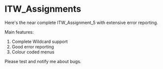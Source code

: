 # ITW_Assignments

Here's the near complete ITW_Assignment_5 with extensive error reporting.

Main features:
1. Complete Wildcard support
2. Good error reporting
3. Colour coded menus

Please test and notify me about bugs.